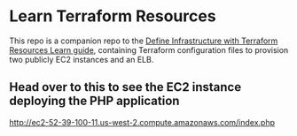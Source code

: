 # Learn Terraform Resources

This repo is a companion repo to the [Define Infrastructure with Terraform Resources Learn guide](https://learn.hashicorp.com/tutorials/terraform/resource), containing Terraform configuration files to provision two publicly EC2 instances and an ELB.

## Head over to this to see the EC2 instance deploying the PHP application

http://ec2-52-39-100-11.us-west-2.compute.amazonaws.com/index.php
